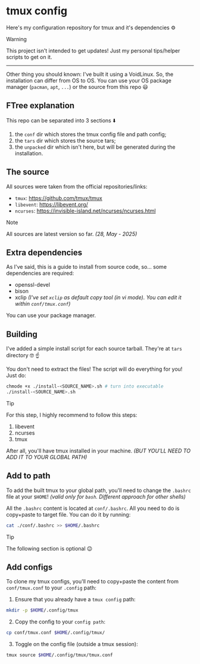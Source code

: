 tmux config
===========

Here's my configuration repository for tmux and it's dependencies ⚙️

> [!WARNING]
>
> This project isn't intended to get updates! Just my personal
> tips/helper scripts to get on it.
>
> ---
>
> Other thing you should known: I've built it using a VoidLinux.
> So, the installation can differ from OS to OS. You can use your OS
> package manager (`pacman`, `apt`, `...`) or the source from this
> repo 😃

## FTree explanation

This repo can be separated into 3 sections ⬇️
1. the `conf` dir which stores the tmux config file and path config;
2. the `tars` dir which stores the source tars;
3. the `unpacked` dir which isn't here, but will be generated during
   the installation.

## The source

All sources were taken from the official repositories/links:
- `tmux`: https://github.com/tmux/tmux
- `libevent`: https://libevent.org/
- `ncurses`: https://invisible-island.net/ncurses/ncurses.html

> [!NOTE]
>
> All sources are latest version so far. _(28, May - 2025)_

## Extra dependencies

As I've said, this is a guide to install from source code, so... some
dependencies are required:
- openssl-devel
- bison
- xclip _(I've set `xclip` as default copy tool (in vi mode). You can
  edit it within `conf/tmux.conf`)_

You can use your package manager.

## Building

I've added a simple install script for each source tarball. They're
at `tars` directory 🤓 ☝️

You don't need to extract the files! The script will do everything
for you! Just do:

```sh
chmode +x ./install-<SOURCE_NAME>.sh # turn into executable
./install-<SOURCE_NAME>.sh
```

> [!TIP]
>
> For this step, I highly recommend to follow this steps:
> 1. libevent
> 2. ncurses
> 3. tmux

After all, you'll have tmux installed in your machine.
_(BUT YOU'LL NEED TO ADD IT TO YOUR GLOBAL PATH)_

## Add to path

To add the built tmux to your global path, you'll need to change the
`.bashrc` file at your `$HOME`! _(valid only for `bash`. Different
approach for other shells)_

All the `.bashrc` content is located at `conf/.bashrc`. All you need
to do is copy+paste to target file. You can do it by running:

```sh
cat ./conf/.bashrc >> $HOME/.bashrc
```

> [!TIP]
>
> The following section is optional 😉

## Add configs

To clone my tmux configs, you'll need to copy+paste the content from
`conf/tmux.conf` to your `.config` path:

1. Ensure that you already have a `tmux config` path:
```sh
mkdir -p $HOME/.config/tmux
```
2. Copy the config to your `config path`:
```sh
cp conf/tmux.conf $HOME/.config/tmux/
```
3. Toggle on the config file (outside a tmux session):
```sh
tmux source $HOME/.config/tmux/tmux.conf
```
